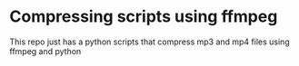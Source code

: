 # Compressing scripts using ffmpeg
This repo just has a python scripts that compress mp3 and mp4 files using ffmpeg and python 
